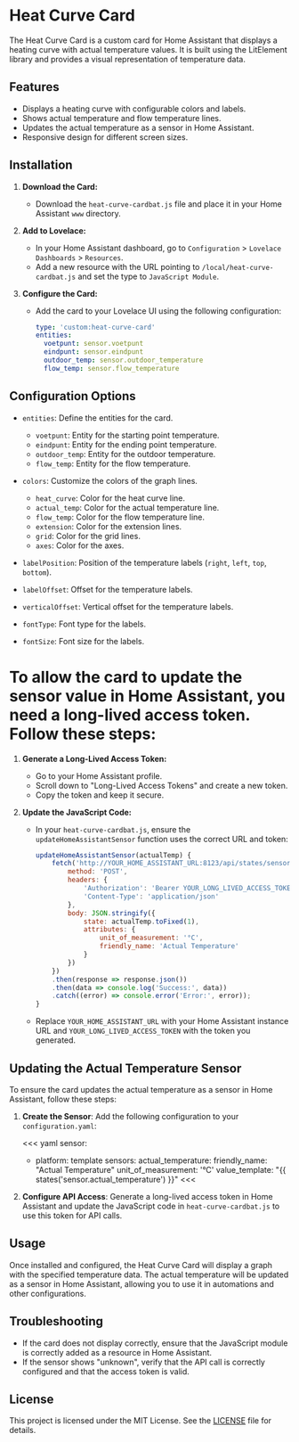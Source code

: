 # Heat Curve Card

The Heat Curve Card is a custom card for Home Assistant that displays a heating curve with actual temperature values. It is built using the LitElement library and provides a visual representation of temperature data.

## Features

- Displays a heating curve with configurable colors and labels.
- Shows actual temperature and flow temperature lines.
- Updates the actual temperature as a sensor in Home Assistant.
- Responsive design for different screen sizes.

## Installation

1. **Download the Card:**
   - Download the `heat-curve-cardbat.js` file and place it in your Home Assistant `www` directory.

2. **Add to Lovelace:**
   - In your Home Assistant dashboard, go to `Configuration` > `Lovelace Dashboards` > `Resources`.
   - Add a new resource with the URL pointing to `/local/heat-curve-cardbat.js` and set the type to `JavaScript Module`.

3. **Configure the Card:**
   - Add the card to your Lovelace UI using the following configuration:

     ```yaml
     type: 'custom:heat-curve-card'
     entities:
       voetpunt: sensor.voetpunt
       eindpunt: sensor.eindpunt
       outdoor_temp: sensor.outdoor_temperature
       flow_temp: sensor.flow_temperature
     ```

## Configuration Options

- `entities`: Define the entities for the card.
  - `voetpunt`: Entity for the starting point temperature.
  - `eindpunt`: Entity for the ending point temperature.
  - `outdoor_temp`: Entity for the outdoor temperature.
  - `flow_temp`: Entity for the flow temperature.

- `colors`: Customize the colors of the graph lines.
  - `heat_curve`: Color for the heat curve line.
  - `actual_temp`: Color for the actual temperature line.
  - `flow_temp`: Color for the flow temperature line.
  - `extension`: Color for the extension lines.
  - `grid`: Color for the grid lines.
  - `axes`: Color for the axes.

- `labelPosition`: Position of the temperature labels (`right`, `left`, `top`, `bottom`).
- `labelOffset`: Offset for the temperature labels.
- `verticalOffset`: Vertical offset for the temperature labels.
- `fontType`: Font type for the labels.
- `fontSize`: Font size for the labels.


# To allow the card to update the sensor value in Home Assistant, you need a long-lived access token. Follow these steps:

 1. **Generate a Long-Lived Access Token:**
    - Go to your Home Assistant profile.
    - Scroll down to "Long-Lived Access Tokens" and create a new token.
    - Copy the token and keep it secure.

 2. **Update the JavaScript Code:**
    - In your `heat-curve-cardbat.js`, ensure the `updateHomeAssistantSensor` function uses the correct URL and token:

      ```javascript
      updateHomeAssistantSensor(actualTemp) {
          fetch('http://YOUR_HOME_ASSISTANT_URL:8123/api/states/sensor.actual_temperature', {
              method: 'POST',
              headers: {
                  'Authorization': 'Bearer YOUR_LONG_LIVED_ACCESS_TOKEN',
                  'Content-Type': 'application/json'
              },
              body: JSON.stringify({
                  state: actualTemp.toFixed(1),
                  attributes: {
                      unit_of_measurement: '°C',
                      friendly_name: 'Actual Temperature'
                  }
              })
          })
          .then(response => response.json())
          .then(data => console.log('Success:', data))
          .catch((error) => console.error('Error:', error));
      }
      ```
    - Replace `YOUR_HOME_ASSISTANT_URL` with your Home Assistant instance URL and `YOUR_LONG_LIVED_ACCESS_TOKEN` with the token you generated.


## Updating the Actual Temperature Sensor

To ensure the card updates the actual temperature as a sensor in Home Assistant, follow these steps:

1. **Create the Sensor**: Add the following configuration to your `configuration.yaml`:

   <<<
   yaml
   sensor:
     - platform: template
       sensors:
         actual_temperature:
           friendly_name: "Actual Temperature"
           unit_of_measurement: '°C'
           value_template: "{{ states('sensor.actual_temperature') }}"
   <<<

2. **Configure API Access**: Generate a long-lived access token in Home Assistant and update the JavaScript code in `heat-curve-cardbat.js` to use this token for API calls.


## Usage

Once installed and configured, the Heat Curve Card will display a graph with the specified temperature data. The actual temperature will be updated as a sensor in Home Assistant, allowing you to use it in automations and other configurations.

## Troubleshooting

- If the card does not display correctly, ensure that the JavaScript module is correctly added as a resource in Home Assistant.
- If the sensor shows "unknown", verify that the API call is correctly configured and that the access token is valid.

## License

This project is licensed under the MIT License. See the [LICENSE](LICENSE) file for details.
